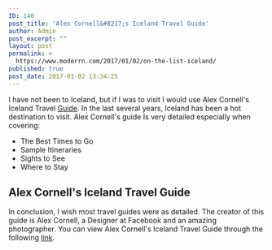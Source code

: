 ```yaml
---
ID: 140
post_title: 'Alex Cornell&#8217;s Iceland Travel Guide'
author: Admin
post_excerpt: ""
layout: post
permalink: >
  https://www.moderrn.com/2017/01/02/on-the-list-iceland/
published: true
post_date: 2017-01-02 13:34:25
---
```

I have not been to Iceland, but if I was to visit I would use Alex Cornell's Iceland Travel <a href="https://www.alexcornell.com/iceland-travel-guide/" rel="noopener" target="_blank">Guide</a>. In the last several years, Iceland has been a hot destination to visit. Alex Cornell's guide Is very detailed especially when covering:
<ul>
<li>The Best Times to Go</li>
<li>Sample Itineraries</li>
<li>Sights to See</li>
<li>Where to Stay</li>
</ul>


<h2>Alex Cornell's Iceland Travel Guide</h2>
In conclusion, I wish most travel guides were as detailed. The creator of this guide is Alex Cornell, a Designer at Facebook and an amazing photographer. You can view Alex Cornell's Iceland Travel Guide through the following <a href="https://www.alexcornell.com/iceland-travel-guide/" rel="noopener" target="_blank">link</a>.